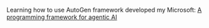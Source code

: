 Learning how to use AutoGen framework developed my Microsoft: [A programming framework for agentic AI](https://github.com/microsoft/autogen)